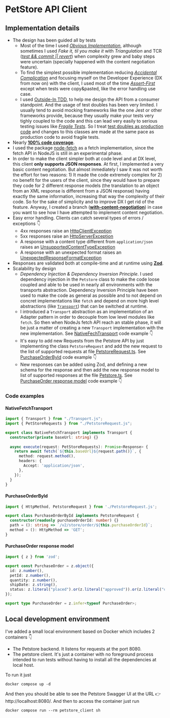 # PetStore API Client

## Implementation details

* The design has been guided all by tests
  * Most of the time I used _[Obvious Implementation](https://relentlessdevelopment.wordpress.com/2014/06/18/make-it-run-make-it-right-the-three-implementation-strategies-of-tdd/)_, although sometimes I used _Fake it, til you make it_ with _Triangulation_ and TCR (_[test && commit || revert](https://medium.com/@kentbeck_7670/test-commit-revert-870bbd756864)_) when complexity grew and baby steps were uncertain (specially happened with the content negotiation feature).
  * To find the simplest possible implementation reducing _[Accidental Complication](https://www.youtube.com/watch?v=WSes_PexXcA)_ and focusing myself on the Developer Experience (DX from now on) with the client, I used most of the time _[Assert-First](https://medium.com/@travis_13686/assert-first-ask-questions-later-cfd3008b486d)_ except when tests were copy&pasted, like the error handling use case.
  * I used [Outside-In TDD](https://8thlight.com/insights/tdd-from-the-inside-out-or-the-outside-in), to help me design the API from a consumer standpoint. And the usage of test doubles has been very limited. I usually tend to avoid mocking frameworks like the one Jest or other frameworks provide, because they usually make your tests very tighly coupled to the code and this can lead very easily to serious testing issues like _[Fragile Tests](http://xunitpatterns.com/Fragile%20Test.html)_. So I treat [test doubles as production code](src/transports/SpyingTransport.ts) and changes to this classes are made at the same pace as production code to avoid fragile tests.
* Nearly **[100% code coverage](https://theunic.github.io/petstore-client/)**.
* I used the package [node-fetch](https://github.com/node-fetch/node-fetch) as a fetch implementation, since the fetch API in NodeJS is still in an experimental phase.
* In order to make the client simpler both at code level and at DX level, this client **only supports JSON responses**. At first, I implemented a very basic content negotiation. But almost inmediately I saw it was not worth the effort for two reasons: 1) It made the code extremely complex for 2) no benefit for the users of the client, since they would have to prepare they code for 2 different response models (the translation to an object from an XML response is different from a JSON response) having exactly the same information, increasing that way the complexity of their code. So for the sake of simplicity and to improve DX I get rid of the feature. Anyway, I created a branch (**[with-content-negotiation](https://github.com/theUniC/petstore-client/blob/with-content-negotiation/src/Petstore.ts#L27)**) in case you want to see how I have attempted to implement content negotiation.
* Easy error handling. Clients can catch several types of errors / exceptions 👇
  * 4xx responses raise an [HttpClientException](src/exceptions/HttpClientException.ts)
  * 5xx responses raise an [HttpServerException](src/exceptions/HttpServerException.ts)
  * A response with a content type different from `application/json` raises an [UnsupportedContentTypeException](src/exceptions/UnsupportedContentTypeException.ts)
  * A response with an unexpected format raises an [UnexpectedResponseFormatException](src/exceptions/UnsupportedContentTypeException.ts)
* Responses are validated both at compile-time and at runtime using **[Zod](https://zod.dev/)**.
* Scalability by design
  * _Dependency Injection & Dependency Inversion Principle_. I used dependency injection in the `Petstore` class to make the code loose coupled and able to be used in nearly all environments with the transports abstraction. Dependency Inversion Principle have been used to make the code as general as possible and to not depend on concret implementations like `fetch` and depend on more high level abstractions (like [`Transport`](src/transports/Transport.ts)) that can be switched at runtime.
  * I introduced a `Transport` abstraction as an implementation of an Adapter pattern in order to decouple from low level modules like `fetch`. So then when NodeJs fetch API reach an stable phase, it will be just a matter of creating a new `Transport` implementation with the new implementation. See [NativeFechTransport](#nativefetchtransport) code example 👇
  * It's easy to add new Requests from the Petstore API by just implementing the class `PetstoreRequest` and add the new request to the list of supported requests at file [PetstoreRequest.ts](https://github.com/theUniC/petstore-client/blob/main/src/requests/PetstoreRequest.ts#L13). See [PurchaseOrderById](#purchaseorderbyid) code example 👇
  * New responses can be added using Zod, and defining a new schema for the response and then add the new response model to list of supported responses at the file [Petstore.ts](https://github.com/theUniC/petstore-client/blob/main/src/Petstore.ts#L10). See [PurchaseOrder response model](#purchaseorder-response-model) code example 👇

### Code examples

#### NativeFetchTransport

```typescript
import { Transport } from "./Transport.js";
import { PetStoreRequests } from "./PetstoreRequest.js";

export class NativeFetchTransport implements Transport {
  constructor(private baseUrl: string) {}
  
  async execute(request: PetStoreRequests): Promise<Response> {
    return await fetch(`${this.baseUrl}${request.path()}`, {
      method: request.method(),
      headers: {
        Accept: 'application/json',
      },
    });
  }
}
```

#### PurchaseOrderById

```typescript
import { HttpMethod, PetstoreRequest } from './PetstoreRequest.js';

export class PurchaseOrderById implements PetstoreRequest {
  constructor(readonly purchaseOrderId: number) {}
  path = (): string => `/v2/store/order/${this.purchaseOrderId}`;
  method = (): HttpMethod => 'GET';
}
```

#### PurchaseOrder response model

```typescript
import { z } from 'zod';

export const PurchaseOrder = z.object({
  id: z.number(),
  petId: z.number(),
  quantity: z.number(),
  shipDate: z.string(),
  status: z.literal("placed").or(z.literal("approved")).or(z.literal("delivered"))
});

export type PurchaseOrder = z.infer<typeof PurchaseOrder>;
```

## Local development environment

I've added a small local environment based on Docker which includes 2 containers 👇

* The Petstore backend. It listens for requests at the port 8080.
* The petstore client. It's just a container with no foreground process intended to run tests without having to install all the dependencies at local host.

To run it just

    docker compose up -d

And then you should be able to see the Petstore Swagger UI at the URL 👉 http://localhost:8080/. And then to access the container just run

    docker compose run --rm petstore_client sh

